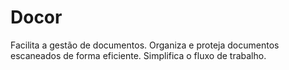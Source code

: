 # Docor
Facilita a gestão de documentos. Organiza e proteja documentos escaneados de forma eficiente. Simplifica o fluxo de trabalho.
